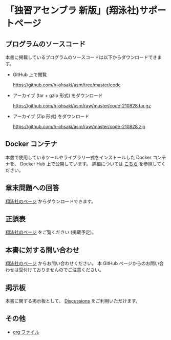 # 「独習アセンブラ 新版」(翔泳社)サポートページ

## プログラムのソースコード

本書に掲載しているプログラムのソースコードは以下からダウンロードできます。

- GitHub 上で閲覧

    https://github.com/h-ohsaki/asm/tree/master/code

- アーカイブ (tar + gzip 形式) をダウンロード

    https://github.com/h-ohsaki/asm/raw/master/code-210828.tar.gz

- アーカイブ (Zip 形式) をダウンロード

    https://github.com/h-ohsaki/asm/raw/master/code-210828.zip

## Docker コンテナ

本書で使用しているツールやライブラリ一式をインストールした Docker コンテナを、
Docker Hub 上で公開しています。
詳細については [こちら](https://github.com/h-ohsaki/modern-asm/blob/master/Docker.md) を参照してください。

## 章末問題への回答

[翔泳社のページ](https://www.shoeisha.co.jp/book/download/9784798170299) からダウンロードできます。

## 正誤表

[翔泳社のページ](https://www.shoeisha.co.jp/book/errata/) をご覧ください (掲載予定)。

## 本書に対する問い合わせ

[翔泳社のページ](https://www.shoeisha.co.jp/book/qa/) からお問い合わせください。
本 GitHub ページからのお問い合わせは受付けておりませんのでご注意ください。

## 掲示板

本書に関する掲示板として、
[Discussions](https://github.com/h-ohsaki/asm/discussions) をご利用いただけます。

## その他

- [org ファイル](https://github.com/h-ohsaki/modern-asm)

